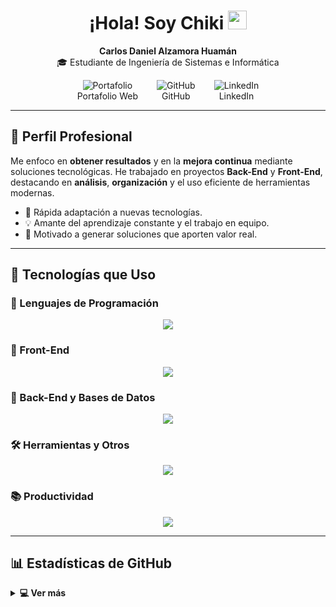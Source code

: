 <h1 align="center">
  ¡Hola! Soy <strong>Chiki</strong>
  <img src="https://media.giphy.com/media/hvRJCLFzcasrR4ia7z/giphy.gif" width="30">
</h1>

<p align="center">
  <strong>Carlos Daniel Alzamora Huamán</strong><br />
  🎓 Estudiante de Ingeniería de Sistemas e Informática
</p>

<div align="center" style="display: flex; justify-content: center; gap: 30px; flex-wrap: wrap;">
  <a href="https://portafolio-react-vite.vercel.app/" target="_blank" style="text-align: center; text-decoration: none; color: inherit;">
    <img src="https://img.icons8.com/bubbles/50/000000/web.png" alt="Portafolio" />
    <div>Portafolio Web</div>
  </a>
  <a href="https://github.com/Chiki738" target="_blank" style="text-align: center; text-decoration: none; color: inherit;">
    <img src="https://img.icons8.com/bubbles/50/000000/github.png" alt="GitHub" />
    <div>GitHub</div>
  </a>
  <a href="https://www.linkedin.com/in/carlos-alzamora/" target="_blank" style="text-align: center; text-decoration: none; color: inherit;">
    <img src="https://img.icons8.com/bubbles/50/000000/linkedin.png" alt="LinkedIn" />
    <div>LinkedIn</div>
  </a>
</div>

---

## 💼 Perfil Profesional

Me enfoco en **obtener resultados** y en la **mejora continua** mediante soluciones tecnológicas. 
He trabajado en proyectos **Back-End** y **Front-End**, destacando en **análisis**, **organización** y el uso eficiente de herramientas modernas.

- 🚀 Rápida adaptación a nuevas tecnologías.
- 💡 Amante del aprendizaje constante y el trabajo en equipo.
- 🌟 Motivado a generar soluciones que aporten valor real.

---

## 🧰 Tecnologías que Uso

### 🔹 Lenguajes de Programación
<p align="center">
  <img src="https://skillicons.dev/icons?i=java,js,ts,php" />
</p>

### 🎨 Front-End
<p align="center">
  <img src="https://skillicons.dev/icons?i=html,css,react,angular,bootstrap,vite" />
</p>

### 🔧 Back-End y Bases de Datos
<p align="center">
  <img src="https://skillicons.dev/icons?i=spring,laravel,mysql,postgres,mongodb,supabase" />
</p>

### 🛠️ Herramientas y Otros
<p align="center">
  <img src="https://skillicons.dev/icons?i=git,github,postman,docker" />
</p>

### 📚 Productividad
<p align="center">
  <img src="https://skillicons.dev/icons?i=notion,obsidian" />
</p>

---

## 📊 Estadísticas de GitHub

<details>
  <summary><b>💻 Ver más</b></summary>
  <br/>
  <p align="center">
    <img src="https://github-readme-stats.vercel.app/api?username=Chiki738&show_icons=true&theme=algolia" height="180px"/>
    <img src="https://github-readme-stats.vercel.app/api/top-langs/?username=Chiki738&layout=compact&theme=algolia" height="180px"/>
  </p>
</details>
